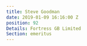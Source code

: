 ```yaml
---
title: Steve Goodman
date: 2019-01-09 16:16:00 Z
position: 92
Details: Fortress GB Limited
Section: emeritus
---
```


